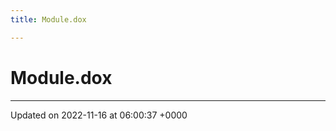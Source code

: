 ```yaml
---
title: Module.dox

---
```


# Module.dox








-------------------------------

Updated on 2022-11-16 at 06:00:37 +0000
